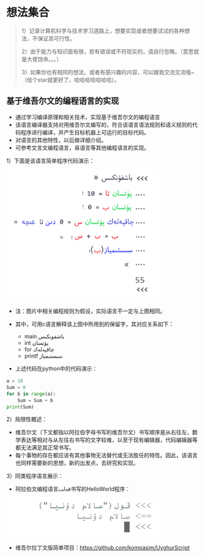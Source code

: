 # 想法集合

> 1）记录计算机科学与技术学习道路上，想要实现或者想要试试的各种想法，不保证其可行性。
>
> 2）由于能力与知识面有限，若有错误或不符现实的，请自行忽略。（意思就是大佬饶命。。。）
>
> 3）如果你也有相同的想法，或者有感兴趣的内容，可以跟我交流交流哦~ （给个star就更好了，哈哈哈哈哈哈哈）。

## 基于维吾尔文的编程语言的实现

* 通过学习编译原理和相关技术，实现基于维吾尔文的编程语言
* 该语言编译器支持对用维吾尔文编写的，符合该语言语法规则和语义规则的代码程序进行编译，并产生目标机器上可运行的目标代码。
* 对语言的其他特性，以后做详细介绍。
* 可参考文言文编程语言，易语言等其他编程语言的实现。

1）下面是该语言简单程序代码演示：

 <img src="image/3.png" width = "400" alt="ugl-code" align=center />

* 注：图片中相关编程规则为假设，实际语言不一定与上图相同。
* 其中，可用c语言解释该上图中所用到的保留字，其对应关系如下：
  *  main  باشفونكىس
  * int  پۈتسان
  * for  چاقپەلەك
  * printf  سىستىمياز

* 上述代码在python中的代码演示：

```python
a = 10
Sum = 0
for b in range(a):
    Sum = Sum + b
print(Sum)
```

2）局限性概述：

* 维吾尔文（下文都指以阿拉伯字母书写的维吾尔文）书写顺序是从右往左，数学表达等相对与从左往右书写的文字较难，以至于现有编辑器，代码编辑器等都无法满足其正常书写。
* 每个事物的存在都应该有其他事物无法替代或无法胜任的特性。因此，该语言也同样需要新的思想，新的出发点，去研究和实现。

3）同类程序语言展示：

* 阿拉伯文编程语言قەلب书写的HelloWorld程序：

 <img src="image/2.png" width = "400" alt="arabic-kelib" align=center />
 
* 维吾尔拉丁文版简单项目：https://github.com/kompasim/UyghurScript


